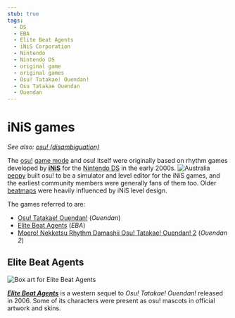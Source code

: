 ```yaml
---
stub: true
tags:
  - DS
  - EBA
  - Elite Beat Agents
  - iNiS Corporation
  - Nintendo
  - Nintendo DS
  - original game
  - original games
  - Osu! Tatakae! Ouendan!
  - Osu Tatakae Ouendan
  - Ouendan
---
```


# iNiS games

*See also: [osu! (disambiguation)](/wiki/Disambiguation/osu!)*

The [osu!](/wiki/Game_mode/osu!) [game mode](/wiki/Game_mode) and osu! itself were originally based on rhythm games developed by **[iNiS](https://en.wikipedia.org/wiki/INiS_Corporation "iNiS on Wikipedia")** for the [Nintendo DS](https://en.wikipedia.org/wiki/Nintendo_DS "Nintendo DS on Wikipedia") in the early 2000s. ![][flag_AU] [peppy](https://osu.ppy.sh/users/2) built osu! to be a simulator and level editor for the iNiS games, and the earliest community members were generally fans of them too. Older [beatmaps](/wiki/Beatmap) were heavily influenced by iNiS level design.

The games referred to are:

- [Osu! Tatakae! Ouendan!](https://en.wikipedia.org/wiki/Osu!_Tatakae!_Ouendan "Osu! Tatakae! Ouendan on Wikipedia") (*Ouendan*)
- [Elite Beat Agents](#elite-beat-agents) (*EBA*)
- [Moero! Nekketsu Rhythm Damashii Osu! Tatakae! Ouendan! 2](https://en.wikipedia.org/wiki/Moero!_Nekketsu_Rhythm_Damashii_Osu!_Tatakae!_Ouendan_2 "Moero! Nekketsu Rhythm Damashii Osu! Tatakae! Ouendan 2 on Wikipedia") (*Ouendan 2*)

## Elite Beat Agents

![](img/Elite-Beat-Agents.jpg "Box art for Elite Beat Agents")

***[Elite Beat Agents](https://en.wikipedia.org/wiki/Elite_Beat_Agents "Elite Beat Agents on Wikipedia")*** is a western sequel to *Osu! Tatakae! Ouendan!* released in 2006. Some of its characters were present as osu! mascots in official artwork and skins.

<!--TODO: Insert lots of links and sections for Ouendan games, talk about which game mechanics are old and new -->

[flag_AU]: /wiki/shared/flag/AU.gif "Australia"
